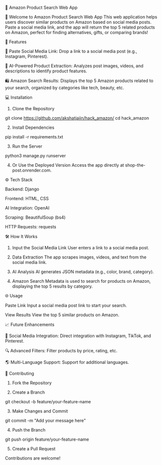 🔎 Amazon Product Search Web App

🚀 Welcome to Amazon Product Search Web App
This web application helps users discover similar products on Amazon based on social media posts. Paste a social media link, and the app will return the top 5 related products on Amazon, perfect for finding alternatives, gifts, or comparing brands!

📜 Features

🔗 Paste Social Media Link: Drop a link to a social media post (e.g., Instagram, Pinterest).

🤖 AI-Powered Product Extraction: Analyzes post images, videos, and descriptions to identify product features.

🛍️ Amazon Search Results: Displays the top 5 Amazon products related to your search, organized by categories like tech, beauty, etc.


💻 Installation

1. Clone the Repository

git clone https://github.com/akshatjaiin/hack_amazon/
cd hack_amazon


2. Install Dependencies

pip install -r requirements.txt


3. Run the Server

python3 manage.py runserver


4. Or Use the Deployed Version
Access the app directly at shop-the-post.onrender.com.



⚙️ Tech Stack

Backend: Django

Frontend: HTML, CSS

AI Integration: OpenAI

Scraping: BeautifulSoup (bs4)

HTTP Requests: requests


🛠️ How It Works

1. Input the Social Media Link
User enters a link to a social media post.


2. Data Extraction
The app scrapes images, videos, and text from the social media link.


3. AI Analysis
AI generates JSON metadata (e.g., color, brand, category).


4. Amazon Search
Metadata is used to search for products on Amazon, displaying the top 5 results by category.



🌐 Usage

Paste Link
Input a social media post link to start your search.

View Results
View the top 5 similar products on Amazon.


📈 Future Enhancements

📱 Social Media Integration: Direct integration with Instagram, TikTok, and Pinterest.

🔍 Advanced Filters: Filter products by price, rating, etc.

🌎 Multi-Language Support: Support for additional languages.


🤝 Contributing

1. Fork the Repository


2. Create a Branch

git checkout -b feature/your-feature-name


3. Make Changes and Commit

git commit -m "Add your message here"


4. Push the Branch

git push origin feature/your-feature-name


5. Create a Pull Request



Contributions are welcome!


